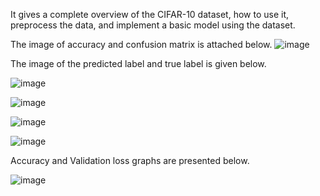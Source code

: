 It gives a complete overview of the CIFAR-10 dataset, how to use it, preprocess the data, and implement a basic model using the dataset. 

The image of accuracy and confusion matrix is attached below.
![image](https://github.com/user-attachments/assets/dfe2aa06-d290-4352-bc36-d3877570683d)


The image of the predicted label and true label is given below.

![image](https://github.com/user-attachments/assets/f82ffa85-519a-4fc3-a1f2-45fd9748b56b)

![image](https://github.com/user-attachments/assets/6f043e08-bb07-48c2-9b5d-1425c1c2910d)

![image](https://github.com/user-attachments/assets/c80bc9fb-7b29-439e-ba90-6ce695f8853d)

![image](https://github.com/user-attachments/assets/0a95d459-af80-4a1d-aa3d-630fb4f629ce)

Accuracy and Validation loss graphs are presented below.

![image](https://github.com/user-attachments/assets/ec352674-ae54-408e-bc35-9c200c9cce44)
